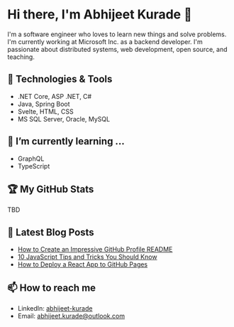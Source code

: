 
<!--
**abhijeet-kurade/abhijeet-kurade** is a ✨ _special_ ✨ repository because its `README.md` (this file) appears on your GitHub profile.

Here are some ideas to get you started:

- 🔭 I’m currently working on ...
- 🌱 I’m currently learning ...
- 👯 I’m looking to collaborate on ...
- 🤔 I’m looking for help with ...
- 💬 Ask me about ...
- 📫 How to reach me: ...
- 😄 Pronouns: ...
- ⚡ Fun fact: ...
-->
# Hi there, I'm Abhijeet Kurade 👋

I'm a software engineer who loves to learn new things and solve problems. I'm currently working at Microsoft Inc. as a backend developer. I'm passionate about distributed systems, web development, open source, and teaching.

## 🔧 Technologies & Tools
- .NET Core, ASP .NET, C#
- Java, Spring Boot
- Svelte, HTML, CSS
- MS SQL Server, Oracle, MySQL

## 🌱 I’m currently learning ...
- GraphQL
- TypeScript

## 🏆 My GitHub Stats
TBD

## 📝 Latest Blog Posts
<!-- BLOG-POST-LIST:START -->
- [How to Create an Impressive GitHub Profile README](https://www.markdownguide.org/basic-syntax/)
- [10 JavaScript Tips and Tricks You Should Know](https://markdown.land/readme-md)
- [How to Deploy a React App to GitHub Pages](https://medium.com/@saumya.ranjan/how-to-write-a-readme-md-file-markdown-file-20cb7cbcd6f)
<!-- BLOG-POST-LIST:END -->

## 📫 How to reach me
- LinkedIn: [abhijeet-kurade](https://www.linkedin.com/in/abhijeet-kurade)
- Email: abhijeet.kurade@outlook.com
